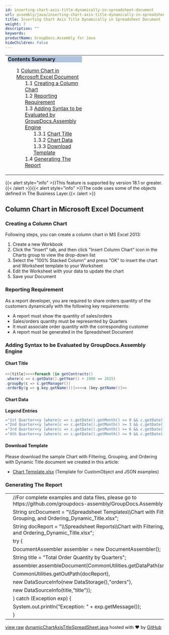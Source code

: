 ```yaml
---
id: inserting-chart-axis-title-dynamically-in-spreadsheet-document
url: assembly/java/inserting-chart-axis-title-dynamically-in-spreadsheet-document
title: Inserting Chart Axis Title Dynamically in Spreadsheet Document
weight: 7
description: ""
keywords: 
productName: GroupDocs.Assembly for Java
hideChildren: False
---
```

<table class="sectionMacro" border="0" cellpadding="5" cellspacing="0" width="100%"><tbody><tr><td valign="top" width="50%"><div class="panel" style="border-top-width: 1px; border-right-width: 1px; border-bottom-width: 1px; border-left-width: 1px;"><div class="panelHeader" style="border-bottom-width: 1px; background-color: rgb(176, 196, 222);"><b>Contents Summary</b></div><div class="panelContent"><style type="text/css">div.rbtoc1593026732240 { padding-top: 0px; padding-right: 0px; padding-bottom: 0px; padding-left: 0px; }div.rbtoc1593026732240 ul { list-style-type: none; list-style-image: none; margin-left: 0px; }div.rbtoc1593026732240 li { margin-left: 0px; padding-left: 0px; }</style><div class="toc rbtoc1593026732240"><ul class="toc-indentation"><li><span class="TOCOutline">1</span> <a href="#InsertingChartAxisTitleDynamicallyinSpreadsheetDocument-ColumnChartinMicrosoftExcelDocument">Column Chart in Microsoft Excel Document</a><ul class="toc-indentation"><li><span class="TOCOutline">1.1</span> <a href="#InsertingChartAxisTitleDynamicallyinSpreadsheetDocument-CreatingaColumnChart">Creating a Column Chart</a></li><li><span class="TOCOutline">1.2</span> <a href="#InsertingChartAxisTitleDynamicallyinSpreadsheetDocument-ReportingRequirement">Reporting Requirement</a></li><li><span class="TOCOutline">1.3</span> <a href="#InsertingChartAxisTitleDynamicallyinSpreadsheetDocument-AddingSyntaxtobeEvaluatedbyGroupDocs.AssemblyEngine">Adding Syntax to be Evaluated by GroupDocs.Assembly Engine</a><ul class="toc-indentation"><li><span class="TOCOutline">1.3.1</span> <a href="#InsertingChartAxisTitleDynamicallyinSpreadsheetDocument-ChartTitle">Chart Title</a></li><li><span class="TOCOutline">1.3.2</span> <a href="#InsertingChartAxisTitleDynamicallyinSpreadsheetDocument-ChartData">Chart Data</a></li><li><span class="TOCOutline">1.3.3</span> <a href="#InsertingChartAxisTitleDynamicallyinSpreadsheetDocument-DownloadTemplate">Download Template</a></li></ul></li><li><span class="TOCOutline">1.4</span> <a href="#InsertingChartAxisTitleDynamicallyinSpreadsheetDocument-GeneratingTheReport">Generating The Report</a></li></ul></li></ul></div></div></div></td><td valign="top" width="15%">&nbsp;</td><td valign="top" width="35%">&nbsp;</td></tr></tbody></table>

{{< alert style="info" >}}This feature is supported by version 18.1 or greater.{{< /alert >}}{{< alert style="info" >}}The code uses some of the objects defined in The Business Layer.{{< /alert >}}

## Column Chart in Microsoft Excel Document

### Creating a Column Chart

Following steps, you can create a column chart in MS Excel 2013:

1.  Create a new Workbook
2.  Click the "Insert" tab, and then click "Insert Column Chart" icon in the Charts group to view the drop-down list
3.  Select the "100% Stacked Column" and press "OK" to insert the chart and Worksheet template to your Worksheet
4.  Edit the Worksheet with your data to update the chart
5.  Save your Document

### Reporting Requirement

As a report developer, you are required to share orders quantity of the customers dynamically with the following key requirements:

*   A report must show the quantity of sales/orders
*   Sales/orders quantity must be represented by Quarters
*   It must associate order quantity with the corresponding customer
*   A report must be generated in the Spreadsheet Document

### Adding Syntax to be Evaluated by GroupDocs.Assembly Engine

#### Chart Title

```csharp
<<[title]>><<foreach [in getContracts()
.where(c => c.getDate().getYear() + 1900 == 2015)
.groupBy(c => c.getManager())
.orderBy(g => g.key.getName())]>><<x [key.getName()]>>

```

#### Chart Data

**Legend Entries**

```csharp
="1st Quarter<<y [where(c => c.getDate().getMonth() >= 0 && c.getDate().getMonth() <= 2).sum(c => c.getPrice())]>>"
="2nd Quarter<<y [where(c => c.getDate().getMonth() >= 3 && c.getDate().getMonth() <= 5).sum(c => c.getPrice())]>>"
="3rd Quarter<<y [where(c => c.getDate().getMonth() >= 6 && c.getDate().getMonth() <= 8).sum(c => c.getPrice())]>>"
="4th Quarter<<y [where(c => c.getDate().getMonth() >= 9 && c.getDate().getMonth() <= 11).sum(c => c.getPrice())]>>"

```

#### Download Template

Please download the sample Chart with Filtering, Grouping, and Ordering with Dynamic Title document we created in this article:

*   [Chart Template.xlsx](https://github.com/groupdocs-assembly/GroupDocs.Assembly-for-Java/blob/master/Examples/GroupDocs.Assembly.Examples.Java/Data/Storage/Spreadsheet%20Templates/Chart%20with%20Filtering%2C%20Grouping%2C%20and%20Ordering_Dynamic_Title.xlsx) (Template for CustomObject and JSON examples) 

### Generating The Report

<table class="highlight tab-size js-file-line-container" data-tab-size="8" data-paste-markdown-skip=""><tbody><tr><td id="file-dynamicchartaxistitlespreadsheet-java-L1" class="blob-num js-line-number" data-line-number="1"></td><td id="file-dynamicchartaxistitlespreadsheet-java-LC1" class="blob-code blob-code-inner js-file-line"><span class="pl-c"><span class="pl-c">//</span>For complete examples and data files, please go to https://github.com/groupdocs-assembly/GroupDocs.Assembly-for-Java</span></td></tr><tr><td id="file-dynamicchartaxistitlespreadsheet-java-L2" class="blob-num js-line-number" data-line-number="2"></td><td id="file-dynamicchartaxistitlespreadsheet-java-LC2" class="blob-code blob-code-inner js-file-line"><span class="pl-smi">String</span> srcDocument <span class="pl-k">=</span> <span class="pl-s"><span class="pl-pds">"</span><span class="pl-cce">\\</span>Spreadsheet Templates<span class="pl-cce">\\</span>Chart with Filtering, Grouping, and Ordering_Dynamic_Title.xlsx<span class="pl-pds">"</span></span>;</td></tr><tr><td id="file-dynamicchartaxistitlespreadsheet-java-L3" class="blob-num js-line-number" data-line-number="3"></td><td id="file-dynamicchartaxistitlespreadsheet-java-LC3" class="blob-code blob-code-inner js-file-line"><span class="pl-smi">String</span> docReport <span class="pl-k">=</span> <span class="pl-s"><span class="pl-pds">"</span><span class="pl-cce">\\</span>Spreadsheet Reports<span class="pl-cce">\\</span>Chart with Filtering, Grouping, and Ordering_Dynamic_Title.xlsx<span class="pl-pds">"</span></span>;</td></tr><tr><td id="file-dynamicchartaxistitlespreadsheet-java-L4" class="blob-num js-line-number" data-line-number="4"></td><td id="file-dynamicchartaxistitlespreadsheet-java-LC4" class="blob-code blob-code-inner js-file-line"><span class="pl-k">try</span> {</td></tr><tr><td id="file-dynamicchartaxistitlespreadsheet-java-L5" class="blob-num js-line-number" data-line-number="5"></td><td id="file-dynamicchartaxistitlespreadsheet-java-LC5" class="blob-code blob-code-inner js-file-line"><span class="pl-smi">DocumentAssembler</span> assembler <span class="pl-k">=</span> <span class="pl-k">new</span> <span class="pl-smi">DocumentAssembler</span>();</td></tr><tr><td id="file-dynamicchartaxistitlespreadsheet-java-L6" class="blob-num js-line-number" data-line-number="6"></td><td id="file-dynamicchartaxistitlespreadsheet-java-LC6" class="blob-code blob-code-inner js-file-line"><span class="pl-smi">String</span> title <span class="pl-k">=</span> <span class="pl-s"><span class="pl-pds">"</span>Total Order Quantity by Quarters<span class="pl-pds">"</span></span>;</td></tr><tr><td id="file-dynamicchartaxistitlespreadsheet-java-L7" class="blob-num js-line-number" data-line-number="7"></td><td id="file-dynamicchartaxistitlespreadsheet-java-LC7" class="blob-code blob-code-inner js-file-line">assembler<span class="pl-k">.</span>assembleDocument(<span class="pl-smi">CommonUtilities</span><span class="pl-k">.</span>getDataPath(srcDocument),</td></tr><tr><td id="file-dynamicchartaxistitlespreadsheet-java-L8" class="blob-num js-line-number" data-line-number="8"></td><td id="file-dynamicchartaxistitlespreadsheet-java-LC8" class="blob-code blob-code-inner js-file-line"><span class="pl-smi">CommonUtilities</span><span class="pl-k">.</span>getOutPath(docReport),</td></tr><tr><td id="file-dynamicchartaxistitlespreadsheet-java-L9" class="blob-num js-line-number" data-line-number="9"></td><td id="file-dynamicchartaxistitlespreadsheet-java-LC9" class="blob-code blob-code-inner js-file-line"><span class="pl-k">new</span> <span class="pl-smi">DataSourceInfo</span>(<span class="pl-k">new</span> <span class="pl-smi">DataStorage</span>(),<span class="pl-s"><span class="pl-pds">"</span>orders<span class="pl-pds">"</span></span>),</td></tr><tr><td id="file-dynamicchartaxistitlespreadsheet-java-L10" class="blob-num js-line-number" data-line-number="10"></td><td id="file-dynamicchartaxistitlespreadsheet-java-LC10" class="blob-code blob-code-inner js-file-line"><span class="pl-k">new</span> <span class="pl-smi">DataSourceInfo</span>(title,<span class="pl-s"><span class="pl-pds">"</span>title<span class="pl-pds">"</span></span>));</td></tr><tr><td id="file-dynamicchartaxistitlespreadsheet-java-L11" class="blob-num js-line-number" data-line-number="11"></td><td id="file-dynamicchartaxistitlespreadsheet-java-LC11" class="blob-code blob-code-inner js-file-line">} <span class="pl-k">catch</span> (<span class="pl-smi">Exception</span> exp) {</td></tr><tr><td id="file-dynamicchartaxistitlespreadsheet-java-L12" class="blob-num js-line-number" data-line-number="12"></td><td id="file-dynamicchartaxistitlespreadsheet-java-LC12" class="blob-code blob-code-inner js-file-line"><span class="pl-smi">System</span><span class="pl-k">.</span>out<span class="pl-k">.</span>println(<span class="pl-s"><span class="pl-pds">"</span>Exception: <span class="pl-pds">"</span></span> <span class="pl-k">+</span> exp<span class="pl-k">.</span>getMessage());</td></tr><tr><td id="file-dynamicchartaxistitlespreadsheet-java-L13" class="blob-num js-line-number" data-line-number="13"></td><td id="file-dynamicchartaxistitlespreadsheet-java-LC13" class="blob-code blob-code-inner js-file-line">}</td></tr></tbody></table>

[view raw](https://gist.github.com/GroupDocsGists/2f73ae9a61cddc1c34067925ce1d0f1c/raw/aa82c30d29d142c2e2c21e8685446a44be84774c/dynamicChartAxisTitleSpreadSheet.java) [dynamicChartAxisTitleSpreadSheet.java](https://gist.github.com/GroupDocsGists/2f73ae9a61cddc1c34067925ce1d0f1c#file-dynamicchartaxistitlespreadsheet-java) hosted with ❤ by [GitHub](https://github.com)
